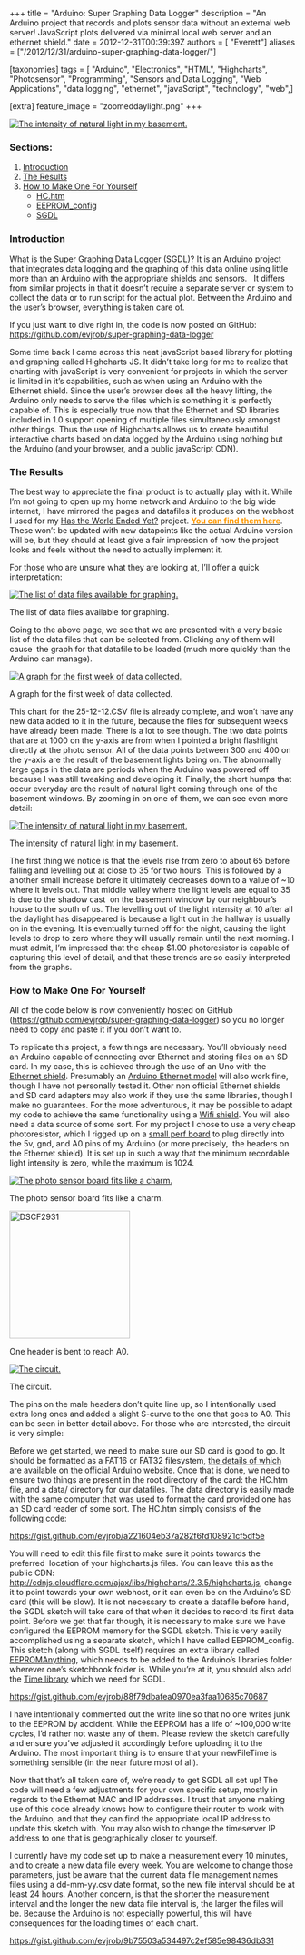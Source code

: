 +++
title = "Arduino: Super Graphing Data Logger"
description = "An Arduino project that records and plots sensor data without an external web server! JavaScript plots delivered via minimal local web server and an ethernet shield."
date = 2012-12-31T00:39:39Z
authors = [ "Everett"]
aliases = ["/2012/12/31/arduino-super-graphing-data-logger/"]

[taxonomies]
tags = [ "Arduino", "Electronics", "HTML", "Highcharts", "Photosensor", "Programming", "Sensors and Data Logging", "Web Applications", "data logging", "ethernet", "javaScript", "technology", "web",]

[extra]
feature_image = "zoomeddaylight.png"
+++

<p style="text-align:left;">
  <a href="zoomeddaylight.png" rel="attachment wp-att-714"><img class="size-large wp-image-714 aligncenter" alt="The intensity of natural light in my basement." src="zoomeddaylight.png"/></a><br />
</p>

### Sections:

  1. [Introduction](#introduction)
  2. [The Results](#results)
  3. [How to Make One For Yourself](#gettingStarted)
      * [HC.htm](#HChtm)
      * [EEPROM_config](#EEPROM)
      * [SGDL](#SGDL)

<div id="introduction"></div>

### Introduction

<p>
  What is the Super Graphing Data Logger (SGDL)? It is an Arduino project that integrates data logging and the graphing of this data online using little more than an Arduino with the appropriate shields and sensors. &nbsp; It differs from similar projects in that it doesn&#8217;t require a separate server or system to collect the data or to run script for the actual plot. Between the Arduino and the user&#8217;s browser, everything is taken care of.
</p>

<p>
  If you just want to dive right in, the code is now posted on GitHub: <a href="https://github.com/evjrob/super-graphing-data-logger">https://github.com/evjrob/super-graphing-data-logger</a>
</p>

<p>
  Some time back I came across this neat javaScript based library for plotting and graphing called Highcharts JS. It didn&#8217;t take long for me to realize that charting with javaScript is very convenient for projects in which the server is limited in it&#8217;s capabilities, such as when using an Arduino with the Ethernet shield. Since the user&#8217;s browser does all the heavy lifting, the Arduino only needs to serve the files which is something it is perfectly capable of. This is especially true now that the Ethernet and SD libraries included in 1.0 support opening of multiple files simultaneously amongst other things.&nbsp;Thus the use of Highcharts allows us to create beautiful interactive charts based on data logged by the Arduino using nothing but the Arduino (and your browser, and a public javaScript CDN).
</p>

<div id="results"></div>

### The Results

<p>
  The best way to appreciate the final product is to actually&nbsp;play with it. While I&#8217;m not going to open up my home network and Arduino to the big wide internet, I have mirrored the pages and datafiles it produces on the webhost I used for my <a title="Has the world ended yet? A first attempt at web&nbsp;development" href="/2012/12/16/has-the-world-ended-yet-a-first-attempt-at-web-development/">Has the World Ended Yet?</a> project. <strong><span style="color:#ff9900;"><a href="/SGDL/index.html"><span style="color:#ff9900;">You can find them here</span></a></span></strong>. These won&#8217;t be updated with new datapoints like the actual Arduino version will be, but they should at least give a fair impression of how the project looks and feels without the need to actually implement it.
</p>

<p>
  For those who are unsure what they are looking at, I&#8217;ll offer a quick interpretation:
</p>

<div class="col half-width right">
  <a href="fileslist1.png"><img class="col full-width" style="height: revert" alt="The list of data files available for graphing." src="fileslist1.png"/></a>

  <p class="caption">
    The list of data files available for graphing.
  </p>
</div>
<p>
  Going to the above page, we see that we are presented with a very basic list of the data files that can be selected from. Clicking any of them will cause &nbsp;the graph for that datafile to be loaded (much more quickly than the Arduino can manage).
</p>

<div class="row">
  <a href="wholechart.png"><img alt="A graph for the first week of data collected." src="wholechart.png"/></a>
  <p class="caption">
    A graph for the first week of data collected.
  </p>
</div>

<p>
  This chart for the 25-12-12.CSV file is already complete, and won&#8217;t have any new data added to it in the future, because the files for subsequent weeks have already been made. There is a lot to see though. The two data points that are at 1000 on the y-axis are from when I pointed a bright flashlight directly at the photo sensor. All of the data points between 300 and 400 on the y-axis are the result of the basement lights being on. The abnormally large gaps in the data are periods when the Arduino was powered off because I was still tweaking and developing it. Finally, the short humps that occur everyday are the result of natural light&nbsp;coming&nbsp;through one of the basement windows. By zooming in on one of them, we can see even more detail:
</p>

<div class="row">
  <a href="zoomeddaylight.png"><img alt="The intensity of natural light in my basement." src="zoomeddaylight.png"/></a>
  <p class="caption">
    The intensity of natural light in my basement.
  </p>
</div>

<p>
  The first thing we notice is that the levels rise from zero to about 65 before falling and&nbsp;levelling&nbsp;out at close to 35 for two hours. This is followed by a another small increase before it ultimately decreases down to a value of ~10 where it levels out. That middle valley where the light levels are equal to 35 is due to the shadow cast &nbsp;on the basement window by our neighbour&#8217;s house to the south of us. The levelling out of the light intensity at 10 after all the daylight has&nbsp;disappeared&nbsp;is because a light out in the hallway is usually on in the evening. It is eventually turned off for the night, causing the light levels to drop to zero where they will usually remain until the next morning. I must admit, I&#8217;m impressed that the cheap $1.00 photoresistor is capable of capturing this level of detail, and that these trends are so easily interpreted from the graphs.
</p>

<div id="gettingStarted"></div>

### How to Make One For Yourself

<p>
  All of the code below is now conveniently hosted on GitHub (<a href="https://github.com/evjrob/super-graphing-data-logger">https://github.com/evjrob/super-graphing-data-logger</a>) so you no longer need to copy and paste it if you don&#8217;t want to.
</p>

<p>
  To replicate this project, a few things are necessary. You&#8217;ll obviously need an Arduino capable of connecting over Ethernet and storing files on an SD card. In my case, this is achieved through the use of an Uno with the <a href="http://www.arduino.cc/en/Main/ArduinoEthernetShield">Ethernet shield</a>. Presumably an <a href="http://arduino.cc/en/Main/ArduinoBoardEthernet">Arduino Ethernet model</a>&nbsp;will also work fine, though I have not personally tested it. Other non official Ethernet shields and SD card adapters may also work if they use the same libraries, though I make no&nbsp;guarantees. For the more adventurous, it may be possible to adapt my code to achieve the same functionality using a <a href="http://arduino.cc/en/Main/ArduinoWiFiShield">Wifi shield</a>. You will also need a data source of some sort. For my project I chose to use a very cheap photoresistor, which I rigged up on a <a href="https://www.sparkfun.com/products/8886">small perf board</a> to plug directly into the 5v, gnd, and A0 pins of my Arduino (or more precisely, &nbsp;the headers on the Ethernet shield). It is set up in such a way that the minimum recordable light intensity is zero, while the maximum is 1024.
</p>

<div class="row">
  <div class="col one-third-width">
    <a href="dscf2941.jpg"><img class="col full-width" alt="The photo sensor board fits like a charm." src="dscf2941.jpg"/></a>
    <p class="caption">
      The photo sensor board fits like a charm.
    </p>
  </div>
  <div class="col one-third-width">
    <a href="dscf2931.jpg"><img class="col full-width" alt="DSCF2931" src="dscf2931.jpg" width="212" height="225"/></a>
    <p class="caption">
      One header is bent to reach A0.
    </p>
  </div>
  <div class="col one-third-width">
    <a href="circuit.jpg"><img class="col full-width" alt="The circuit." src="circuit.jpg"/></a>
    <p class="caption">
      The circuit.
    </p>
  </div>
</div>

The pins on the male headers don&#8217;t quite line up, so I intentionally used extra long ones and added a slight S-curve to the one that goes to A0. This can be seen in better detail above. For those who are interested, the circuit is very simple:

<p>
  Before we get started, we need to make sure our SD card is good to go. It should be formatted as a FAT16 or FAT32 filesystem, <a href="http://arduino.cc/en/Reference/SDCardNotes">the details of which are available on the official Arduino website</a>. Once that is done, we need to ensure two things are present in the root directory of the card: the HC.htm file, and a data/ directory for our datafiles. The data directory is easily made with the same computer that was used to format the card provided one has an SD card reader of some sort. The HC.htm simply consists of the following code:
</p>

<div id="HChtm"></div>
  <a href="https://gist.github.com/evjrob/a221604eb37a282f6fd108921cf5df5e">https://gist.github.com/evjrob/a221604eb37a282f6fd108921cf5df5e</a>


<p>
  You will need to edit this file first to make sure it points towards the preferred &nbsp;location of your highcharts.js files. You can leave this as the public CDN: <a href="http://cdnjs.cloudflare.com/ajax/libs/highcharts/2.3.5/highcharts.js">http://cdnjs.cloudflare.com/ajax/libs/highcharts/2.3.5/highcharts.js</a>, change it to point towards your own webhost, or it&nbsp;can even be on the Arduino&#8217;s SD card (this will be slow). It is not necessary to create a datafile before hand, the SGDL sketch will take care of that when it decides to record its first data point. Before we get that far though, it is necessary to make sure we have configured the EEPROM memory for the SGDL sketch. This is very easily accomplished using a separate sketch, which I have called EEPROM_config. This sketch (along with SGDL itself) requires an extra library called <a href="http://playground.arduino.cc/Code/EEPROMWriteAnything">EEPROMAnything</a>, which needs to be added to the Arduino&#8217;s libraries folder wherever one&#8217;s sketchbook folder is. While you&#8217;re at it, you should also add the <a href="http://playground.arduino.cc/Code/Time">Time library</a> which we need for SGDL.
</p>

<div id="EEPROM"></div>
  <a href="https://gist.github.com/evjrob/88f79dbafea0970ea3faa10685c70687">https://gist.github.com/evjrob/88f79dbafea0970ea3faa10685c70687</a>

<p>
  I have intentionally commented out the write line so that no one&nbsp;writes junk to the EEPROM by accident. While the EEPROM has a life of ~100,000 write cycles, I&#8217;d rather not waste any of them. Please review the sketch carefully and ensure you&#8217;ve adjusted it accordingly before uploading it to the Arduino. The most important thing is to ensure that your newFileTime is something sensible (in the near future most of all).
</p>

<p>
  Now that that&#8217;s all taken care of, we&#8217;re ready to get SGDL all set up! The code will need a few adjustments for your own specific setup, mostly in regards to the Ethernet MAC and IP addresses. I trust that anyone making use of this code already knows how to configure their router to work with the Arduino, and that they can find the appropriate local IP address to update this sketch with.&nbsp;You may also wish to change the timeserver IP address to one that is geographically closer to yourself.
</p>

<p>
  I currently have my code set up to make a measurement every 10 minutes, and to create a new data file every week. You are welcome to change those parameters, just be aware that the current data file management names files using a dd-mm-yy.csv date format, so the new file interval should be at least 24 hours. Another concern, is that the shorter the measurement interval and the longer the new data file interval is, the larger the files will be. Because the Arduino is not especially powerful, this will have consequences for the loading times of each chart.
</p>

<div id="SGDL"></div>
  <a href="https://gist.github.com/evjrob/9b75503a534497c2ef585e98436db331">https://gist.github.com/evjrob/9b75503a534497c2ef585e98436db331</a>
